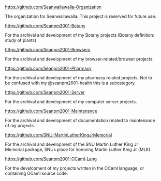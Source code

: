 https://github.com/Seanwallawalla-Organization

The organization for Seanwallawalla. This project is reserved for future use.

https://github.com/Seanpm2001-Botany

For the archival and development of my Botany projects (Botany definition: study of plants)

https://github.com/Seanpm2001-Browsers

For the archival and development of my browser-related/browser projects.

https://github.com/Seanpm2001-Pharmacy

For the archival and development of my pharmacy related projects. Not to be confused with my @seanpm2001-health this is a subcategory.

https://github.com/Seanpm2001-Server

For the archival and development of my computer server projects.

https://github.com/Seanpm2001-Maintenance

For the archival and development of documentation related to maintenance of my projects.

https://github.com/SNU-MartinLutherKingJrMemorial

For the archival and development of the SNU Martin Luther King Jr Memorial package, SNUs place for honoring Martin Luther King Jr (MLK)

https://github.com/Seanpm2001-OCaml-Lang

For the development of my projects written in the OCaml language, or containing OCaml source code.

